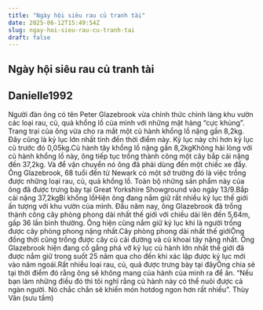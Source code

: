 ```yaml
---
title: "Ngày hội siêu rau củ tranh tài"
date: 2025-06-12T15:49:54Z
slug: ngay-hoi-sieu-rau-cu-tranh-tai
draft: false
---
```


## Ngày hội siêu rau củ tranh tài

## Danielle1992

Người đàn ông có tên Peter Glazebrook vừa chính thức chình làng khu vườn các loại rau, củ, quả khổng lồ của mình với những mặt hàng “cực khủng”. Trang trại của ông vừa cho ra mắt một củ hành khổng lồ nặng gần 8,2kg. Đây cũng là kỷ lục lớn nhất tính đến thời điểm này. Kỷ lục này chỉ hơn kỷ lục cũ trước đó 0,05kg.Củ hành tây khổng lồ nặng gần 8,2kgKhông hài lòng với củ hành khổng lồ này, ông tiếp tục trồng thành công một cây bắp cải nặng đến 37,2kg. Và để vận chuyển nó ông đã phải dùng đến một chiếc xe đẩy.
Ông Glazebrook, 68 tuổi đến từ Newark có một sở trường đó là việc trồng được những loại rau, củ, quả khổng lồ. Toàn bộ những sản phẩm này của ông đã được trưng bày tại Great Yorkshire Showground vào ngày 13/9.Bắp cải nặng 37,2kgBí khổng lồHiện ông đang nắm giữ rất nhiều kỷ lục thế giới ấn tượng với khu vườn của mình.
Đầu năm nay, ông Glazebrook đã trồng thành công cây phòng phong dài nhất thế giới với chiều dài lên đến 5,64m, gấp 36 lần bình thường. Ông hiện cũng nắm giữ kỷ lục khi là người trồng được cây phòng phong nặng nhất.Cây phòng phong dài nhất thế giớiÔng đồng thời cũng trồng được cây củ cải đường và củ khoai tây nặng nhất.
Ông Glazebrook hiện đang cố gắng phá vỡ kỷ lục củ hành lớn nhất thế giới đã được nắm giữ trong suốt 25 năm qua cho đến khi xác lập được kỷ lục mới vào năm ngoái.Rất nhiều loại rau, củ, quả được trưng bày tại đâyÔng chia sẻ tại thời điểm đó rằng ông sẽ không mang của hành của mình ra để ăn. “Nếu bạn làm những điều đó thì tôi nghĩ rằng củ hành này có thể nuôi được cả ngàn người. Nó chắc chắn sẽ khiến món hotdog ngon hơn rất nhiều”.
Thùy Vân
(sưu tầm)
